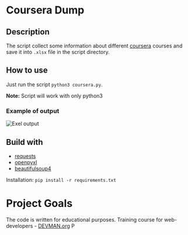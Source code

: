 # Coursera Dump

## Description
The script collect some information about different [coursera](https://www.coursera.org) courses and save it into ```.xlsx``` file in the script directory.


## How to use
Just run the script ```python3 coursera.py```. 

**Note:** Script will work with only python3 


### Example of output
![Exel output](http://screenshot.ru/upload/images/2017/03/05/screenshot8f71f.png "Exel output")

## Build with
+ [requests](http://docs.python-requests.org/en/master/)
+ [openpyxl](https://openpyxl.readthedocs.io/en/default/tutorial.html)
+ [beautifulsoup4](https://www.crummy.com/software/BeautifulSoup/bs4/doc/)

Installation: ```pip install -r requirements.txt```


# Project Goals
The code is written for educational purposes. Training course for web-developers - [DEVMAN.org](https://devman.org)
P

